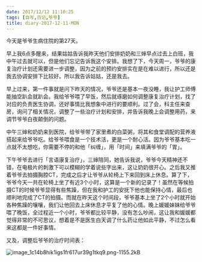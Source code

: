 ```yaml
---
date: 2017/12/12 11:10:25
tags: [自写,日记,爷爷]
title: diary-2017-12-11-MON
---
```


今天是爷爷生病住院的第27天。

早上我6点多醒来，结果姑姑告诉我昨天他们安排奶奶和三婶早点过去上白班，我中午过去就可以，但是他们忘记告诉我这个安排。我想了下，今天周一，爷爷的康复治疗计划还需要进一步调整，因为之前的预约安排实在是在难以进行，所以还是我去协调安排下比较好。所以我告诉姑姑，还是我去。

早上过来，第一件事就是问下昨天的情况，爷爷还是基本一夜没睡，我让护工师傅能抽空趴会就趴会。我给爷爷喂了早饭，然后就琢磨如何调整康复治疗计划，找了对应的负责医生协调，还好事情比我想象中进行的要顺利。过了会，科主任来查房，询问了相关情况，调整了一些治疗计划和安排，并告诉我晚上会调整用药，来调节爷爷白夜颠倒的问题。

中午三婶和奶奶来到医院，给爷爷带了家里煮的白菜粥，将其和食堂调配的营养液搭起来给爷爷吃。给爷爷喂食是一个技术活，更是一个耐心活。因为爷爷基本吃一点就不太想吃，你需要不停的和他「纠缠」，用「时间」来填满爷爷的「胃」。

下午爷爷去进行「言语康复治疗」，三婶陪同，她告诉我说，爷爷今天精神还不错，在电极片的刺激下可以模糊的学着说些字出来，这让奶奶很开心。之后我又推着爷爷去拍摄胸腔CT，完成之后才让爷爷从轮椅上下来回到床上休息。算了下，爷爷今天一共在轮椅上坐了有近3个小时，这算是一个新的记录了！虽然在等候拍摄CT的时候爷爷显得有些焦躁，但在我和护工的安抚下他也能保持心情，最后也顺利地完成了CT的拍摄。而就在昨天这个时间段，爷爷基本上坐了2个小时就开始各种焦躁的嚷嚷，我们让他回去上床休息才平复了他的心情。晚上媛媛妹妹给爷爷喂了晚饭，全过程近一个小时，爷爷都比较平静，没有怎么吵闹，这让我和媛媛都觉得非常的不可思议，想着是不是医生白天调了什么药让他如此平静，不过怎么看来这都是一件好事情。

又及，调整后爷爷的治疗时间表：

![image_1c14b8hik1igs1fr617ur39g1tkq9.png-1155.2kB][1]


  [1]: http://static.zybuluo.com/whiledoing/493ea06s2rpib4ota27mlhsb/image_1c14b8hik1igs1fr617ur39g1tkq9.png